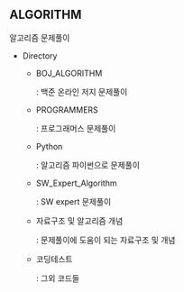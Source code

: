 ## ALGORITHM

알고리즘 문제풀이

- Directory

  - BOJ_ALGORITHM

    : 백준 온라인 저지 문제풀이

    

  - PROGRAMMERS

    : 프로그래머스 문제풀이

    
  - Python 

    : 알고리즘 파이썬으로 문제풀이
    
    

  - SW_Expert_Algorithm

    : SW expert 문제풀이

    

  - 자료구조 및 알고리즘 개념

    : 문제풀이에 도움이 되는 자료구조 및 개념

    

  - 코딩테스트

    : 그외 코드들
